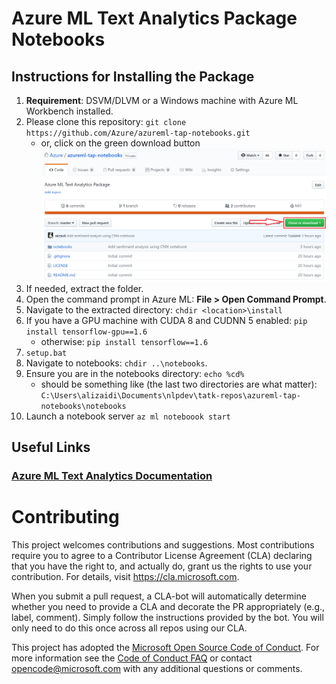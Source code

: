 # Azure ML Text Analytics Package Notebooks

## Instructions for Installing the Package

1. **Requirement**: DSVM/DLVM or a Windows machine with Azure ML Workbench installed.
1. Please clone this repository: `git clone https://github.com/Azure/azureml-tap-notebooks.git`
    - or, click on the green download button ![](imgs/download-gh.PNG)
1. If needed, extract the folder.
1. Open the command prompt in Azure ML: **File > Open Command Prompt**.
1. Navigate to the extracted directory: `chdir <location>\install`
1. If you have a GPU machine with CUDA 8 and CUDNN 5 enabled:
    `pip install tensorflow-gpu==1.6`
    - otherwise:
    `pip install tensorflow==1.6`
1. `setup.bat`
1. Navigate to notebooks: `chdir ..\notebooks`. 
1. Ensure you are in the notebooks directory: `echo %cd%`
    - should be something like (the last two directories are what matter): `C:\Users\alizaidi\Documents\nlpdev\tatk-repos\azureml-tap-notebooks\notebooks`
1. Launch a notebook server `az ml noteboook start`

## Useful Links

### [Azure ML Text Analytics Documentation](https://docs.microsoft.com/en-us/azure/machine-learning/service/reference-python-package-overview#azure-ml-package-for-text-analytics)

# Contributing

This project welcomes contributions and suggestions.  Most contributions require you to agree to a
Contributor License Agreement (CLA) declaring that you have the right to, and actually do, grant us
the rights to use your contribution. For details, visit https://cla.microsoft.com.

When you submit a pull request, a CLA-bot will automatically determine whether you need to provide
a CLA and decorate the PR appropriately (e.g., label, comment). Simply follow the instructions
provided by the bot. You will only need to do this once across all repos using our CLA.

This project has adopted the [Microsoft Open Source Code of Conduct](https://opensource.microsoft.com/codeofconduct/).
For more information see the [Code of Conduct FAQ](https://opensource.microsoft.com/codeofconduct/faq/) or
contact [opencode@microsoft.com](mailto:opencode@microsoft.com) with any additional questions or comments.
